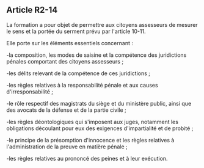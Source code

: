 Article R2-14
----
La formation a pour objet de permettre aux citoyens assesseurs de mesurer le
sens et la portée du serment prévu par l'article 10-11.

Elle porte sur les éléments essentiels concernant :

-la composition, les modes de saisine et la compétence des juridictions pénales
comportant des citoyens assesseurs ;

-les délits relevant de la compétence de ces juridictions ;

-les règles relatives à la responsabilité pénale et aux causes
d'irresponsabilité ;

-le rôle respectif des magistrats du siège et du ministère public, ainsi que des
avocats de la défense et de la partie civile ;

-les règles déontologiques qui s'imposent aux juges, notamment les obligations
découlant pour eux des exigences d'impartialité et de probité ;

-le principe de la présomption d'innocence et les règles relatives à
l'administration de la preuve en matière pénale ;

-les règles relatives au prononcé des peines et à leur exécution.
